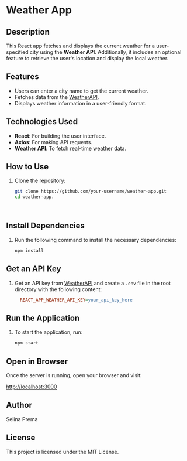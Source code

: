# Weather App

## Description
This React app fetches and displays the current weather for a user-specified city using the **Weather API**. Additionally, it includes an optional feature to retrieve the user's location and display the local weather.

## Features
- Users can enter a city name to get the current weather.
- Fetches data from the [WeatherAPI](https://www.weatherapi.com/).
- Displays weather information in a user-friendly format.

## Technologies Used
- **React**: For building the user interface.
- **Axios**: For making API requests.
- **Weather API**: To fetch real-time weather data.

## How to Use
1. Clone the repository:
   ```bash
   git clone https://github.com/your-username/weather-app.git
   cd weather-app.

  
## Install Dependencies
1. Run the following command to install the necessary dependencies:
    ```bash
    npm install

## Get an API Key
1. Get an API key from [WeatherAPI](https://www.weatherapi.com/) and create a `.env` file in the root directory with the following content:
    ```ini
      REACT_APP_WEATHER_API_KEY=your_api_key_here

## Run the Application
1. To start the application, run:
    ```bash
    npm start

## Open in Browser
Once the server is running, open your browser and visit:

[http://localhost:3000](http://localhost:3000)

## Author
Selina Prema

## License
This project is licensed under the MIT License.



